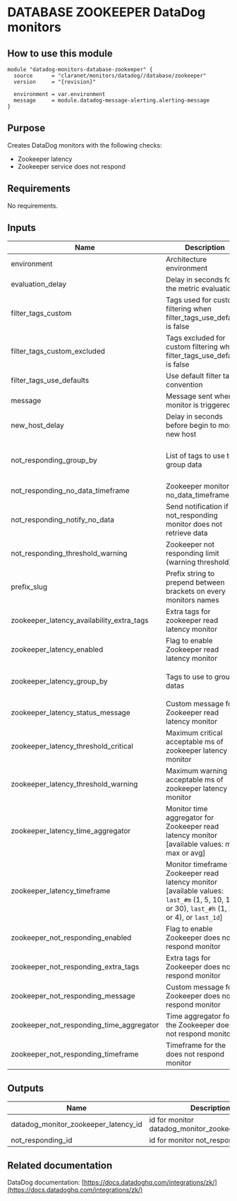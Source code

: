 # DATABASE ZOOKEEPER DataDog monitors

## How to use this module

```hcl
module "datadog-monitors-database-zookeeper" {
  source      = "claranet/monitors/datadog//database/zookeeper"
  version     = "{revision}"

  environment = var.environment
  message     = module.datadog-message-alerting.alerting-message
}

```

## Purpose

Creates DataDog monitors with the following checks:

- Zookeeper latency
- Zookeeper service does not respond

## Requirements

No requirements.

## Inputs

| Name | Description | Type | Default | Required |
|------|-------------|------|---------|:--------:|
| environment | Architecture environment | `string` | n/a | yes |
| evaluation\_delay | Delay in seconds for the metric evaluation | `number` | `15` | no |
| filter\_tags\_custom | Tags used for custom filtering when filter\_tags\_use\_defaults is false | `string` | `"*"` | no |
| filter\_tags\_custom\_excluded | Tags excluded for custom filtering when filter\_tags\_use\_defaults is false | `string` | `""` | no |
| filter\_tags\_use\_defaults | Use default filter tags convention | `string` | `"true"` | no |
| message | Message sent when a monitor is triggered | `any` | n/a | yes |
| new\_host\_delay | Delay in seconds before begin to monitor new host | `number` | `300` | no |
| not\_responding\_group\_by | List of tags to use to group data | `list(string)` | <pre>[<br>  "host",<br>  "server"<br>]</pre> | no |
| not\_responding\_no\_data\_timeframe | Zookeeper monitor no\_data\_timeframe | `number` | `10` | no |
| not\_responding\_notify\_no\_data | Send notification if not\_responding monitor does not retrieve data | `bool` | `true` | no |
| not\_responding\_threshold\_warning | Zookeeper not responding limit (warning threshold) | `number` | `3` | no |
| prefix\_slug | Prefix string to prepend between brackets on every monitors names | `string` | `""` | no |
| zookeeper\_latency\_availability\_extra\_tags | Extra tags for zookeeper read latency monitor | `list(string)` | `[]` | no |
| zookeeper\_latency\_enabled | Flag to enable Zookeeper read latency monitor | `string` | `"true"` | no |
| zookeeper\_latency\_group\_by | Tags to use to group datas | `list(string)` | <pre>[<br>  "host"<br>]</pre> | no |
| zookeeper\_latency\_status\_message | Custom message for Zookeeper read latency monitor | `string` | `""` | no |
| zookeeper\_latency\_threshold\_critical | Maximum critical acceptable ms of zookeeper latency monitor | `number` | `300000` | no |
| zookeeper\_latency\_threshold\_warning | Maximum warning acceptable ms of zookeeper latency monitor | `number` | `250000` | no |
| zookeeper\_latency\_time\_aggregator | Monitor time aggregator for Zookeeper read latency monitor [available values: min, max or avg] | `string` | `"avg"` | no |
| zookeeper\_latency\_timeframe | Monitor timeframe for Zookeeper read latency monitor [available values: `last_#m` (1, 5, 10, 15, or 30), `last_#h` (1, 2, or 4), or `last_1d`] | `string` | `"last_15m"` | no |
| zookeeper\_not\_responding\_enabled | Flag to enable Zookeeper does not respond monitor | `string` | `"true"` | no |
| zookeeper\_not\_responding\_extra\_tags | Extra tags for Zookeeper does not respond monitor | `list(string)` | `[]` | no |
| zookeeper\_not\_responding\_message | Custom message for Zookeeper does not respond monitor | `string` | `""` | no |
| zookeeper\_not\_responding\_time\_aggregator | Time aggregator for the Zookeeper does not respond monitor | `string` | `"avg"` | no |
| zookeeper\_not\_responding\_timeframe | Timeframe for the does not respond monitor | `string` | `"last_5m"` | no |

## Outputs

| Name | Description |
|------|-------------|
| datadog\_monitor\_zookeeper\_latency\_id | id for monitor datadog\_monitor\_zookeeper\_latency |
| not\_responding\_id | id for monitor not\_responding |

## Related documentation

DataDog documentation: [https://docs.datadoghq.com/integrations/zk/](https://docs.datadoghq.com/integrations/zk/)
